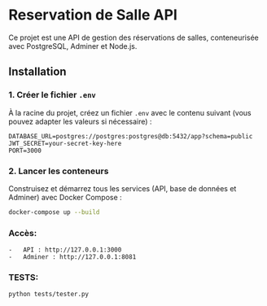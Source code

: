 # Reservation de Salle API

Ce projet est une API de gestion des réservations de salles, conteneurisée avec PostgreSQL, Adminer et Node.js.

## Installation

### 1. Créer le fichier `.env`

À la racine du projet, créez un fichier `.env` avec le contenu suivant (vous pouvez adapter les valeurs si nécessaire) :

```env
DATABASE_URL=postgres://postgres:postgres@db:5432/app?schema=public
JWT_SECRET=your-secret-key-here
PORT=3000
```

### 2. Lancer les conteneurs

Construisez et démarrez tous les services (API, base de données et Adminer) avec Docker Compose :

```bash
docker-compose up --build
```

### Accès:
	-	API : http://127.0.0.1:3000
	-	Adminer : http://127.0.0.1:8081


### TESTS:

```bash
python tests/tester.py
```